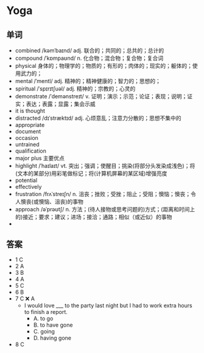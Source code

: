 # Yoga

## 单词
- combined /kəmˈbaɪnd/ adj. 联合的；共同的；总共的；总计的
- compound /ˈkɒmpaʊnd/ n. 化合物；混合物；复合物；复合词
- physical 身体的；物理学的；物质的；有形的；肉体的；现实的；躯体的；使用武力的；
- mental /ˈmentl/ adj. 精神的；精神健康的；智力的；思想的；
- spiritual /ˈspɪrɪtʃuəl/ adj. 精神的；宗教的；心灵的
- demonstrate /ˈdemənstreɪt/ v. 证明；演示；示范；论证；表现；说明；证实；表达；表露；显露；集会示威
- it is thought
- distracted /dɪˈstræktɪd/ adj. 心烦意乱；注意力分散的；思想不集中的
- appropriate
- document
- occasion
- untrained
- qualification
- major plus 主要优点
- highlight /ˈhaɪlaɪt/ vt. 突出；强调；使醒目；挑染(将部分头发染成浅色)；将(文本的某部分)用彩笔做标记；将(计算机屏幕的某区域)增强亮度
- potential 
- effectively
- frustration /frʌˈstreɪʃn/ n. 沮丧；挫败；受挫；阻止；受阻；懊恼；懊丧；令人懊丧(或懊恼、沮丧)的事物
- approach /əˈprəʊtʃ/ n. 方法；(待人接物或思考问题的)方式；(距离和时间上的)接近；要求；建议；进场；接洽；通路；相似（或近似）的事物
- 
## 答案
- 1 C
- 2 A
- 3 B
- 4 A
- 5 C
- 6 B
- 7 C ❌ A
  - I would love ___ to the party last night but I had to work extra hours to finish a report.
    - A. to go
    - B. to have gone
    - C. going
    - D. having gone
- 8 C
